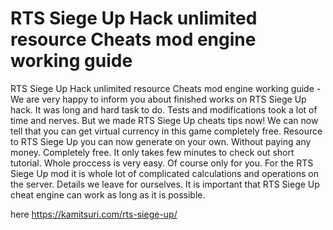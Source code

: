 # RTS Siege Up Hack unlimited resource Cheats mod engine working guide

RTS Siege Up Hack unlimited resource Cheats mod engine working guide - We are very happy to inform you about finished works on RTS Siege Up hack. It was long and hard task to do. Tests and modifications took a lot of time and nerves. But we made RTS Siege Up cheats tips now! We can now tell that you can get virtual currency in this game completely free. Resource to RTS Siege Up you can now generate on your own. Without paying any money. Completely free. It only takes few minutes to check out short tutorial. Whole proccess is very easy. Of course only for you. For the RTS Siege Up mod it is whole lot of complicated calculations and operations on the server. Details we leave for ourselves.  It is important that RTS Siege Up cheat engine can work as long as it is possible.


here https://kamitsuri.com/rts-siege-up/
